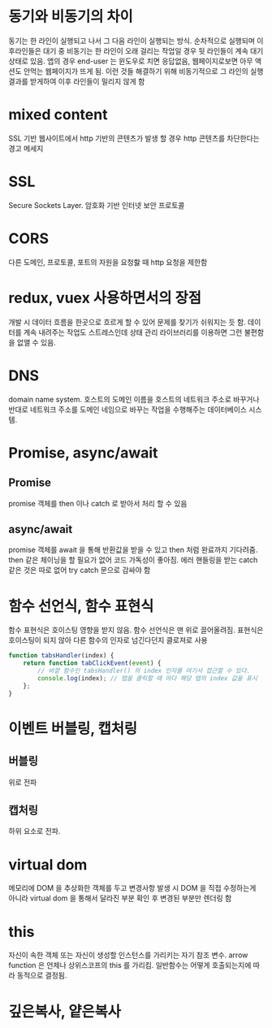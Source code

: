 # 동기와 비동기의 차이
동기는 한 라인이 실행되고 나서 그 다음 라인이 실행되는 방식. 순차적으로 실행되며 이후라인들은 대기 중
비동기는 한 라인이 오래 걸리는 작업일 경우 뒷 라인들이 계속 대기상태로 있음. 앱의 경우 end-user 는 윈도우로 치면 응답없음, 웹페이지로보면 아무 액션도 안먹는 웹페이지가 뜨게 됨. 이런 것들 해결하기 위해 비동기적으로 그 라인의 실행결과를 받게하여 이후 라인들이 밀리지 않게 함

# mixed content
SSL 기반 웹사이트에서 http 기반의 콘텐츠가 발생 할 경우 http 콘텐츠를 차단한다는 경고 메세지

# SSL
Secure Sockets Layer. 암호화 기반 인터넷 보안 프로토콜

# CORS
다른 도메인, 프로토콜, 포트의 자원을 요청핧 때 http 요청을 제한함

# redux, vuex 사용하면서의 장점
개발 시 데이터 흐름을 한곳으로 흐르게 할 수 있어 문제를 찾기가 쉬워지는 듯 함. 데이터를 계속 내려주는 작업도 스트레스인데 상태 관리 라이브러리를 이용하면 그런 불편함을 없앨 수 있음. 

# DNS
domain name system. 호스트의 도메인 이름을 호스트의 네트워크 주소로 바꾸거나 반대로 네트워크 주소를 도메인 네임으로 바꾸는 작업을 수행해주는 데이터베이스 시스템.

# Promise, async/await
## Promise
promise 객체를 then 이나 catch 로 받아서 처리 할 수 있음
## async/await
promise 객체를 await 을 통해 반환값을 받을 수 있고 then 처럼 완료까지 기다려줌. then 같은 체이닝을 할 필요가 없어 코드 가독성이 좋아짐. 에러 핸들링을 받는 catch 같은 것은 따로 없어 try catch 문으로 감싸야 함

# 함수 선언식, 함수 표현식
함수 표현식은 호이스팅 영향을 받지 않음. 함수 선언식은 맨 위로 끌어올려짐. 표현식은 호이스팅이 되지 않아 다른 함수의 인자로 넘긴다던지 클로져로 사용
```js
function tabsHandler(index) {
    return function tabClickEvent(event) {
        // 바깥 함수인 tabsHandler() 의 index 인자를 여기서 접근할 수 있다.
        console.log(index); // 탭을 클릭할 때 마다 해당 탭의 index 값을 표시
    };
}
```

# 이벤트 버블링, 캡처링
## 버블링
위로 전파
## 캡처링
하위 요소로 전파.

# virtual dom 
메모리에 DOM 을 추상화한 객체를 두고 변경사항 발생 시 DOM 을 직접 수정하는게 아니라 virtual dom 을 통해서 달라진 부분 확인 후 변경된 부분만 렌더링 함

# this
자신이 속한 객체 또는 자신이 생성할 인스턴스를 가리키는 자기 참조 변수. arrow function 은 언제나 상위스코프의 this 를 가리킴. 일반함수는 어떻게 호출되는지에 따라 동적으로 결정됨.

# 깊은복사, 얕은복사